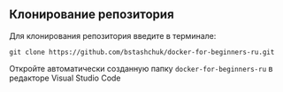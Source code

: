 ## Клонирование репозитория

Для клонирования репозитория введите в терминале:

`git clone https://github.com/bstashchuk/docker-for-beginners-ru.git`

Откройте автоматически созданную папку `docker-for-beginners-ru` в редакторе Visual Studio Code
